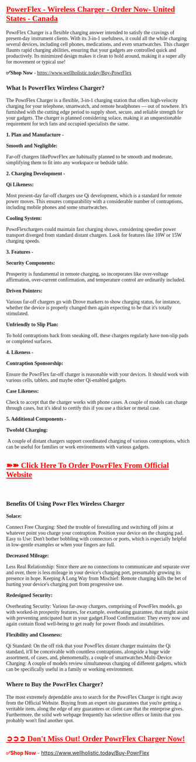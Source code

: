 <h2><span style="color: #ff0000;"><strong><a style="color: #ff0000;" href="https://www.wellholistic.today/Buy-PowrFlex"><span style="font-family: Georgia;">PowerFlex - Wireless Charger - Order Now- United States - Canada</span></a></strong></span></h2>
<p><span style="font-family: Georgia;">PowrFlex Charger is a flexible charging answer intended to satisfy the cravings of present-day instrument clients. With its 3-in-1 usefulness, it could all the while charging several devices, including cell phones, medications, and even smartwatches. This charger flaunts rapid charging abilities, ensuring that your gadgets are controlled quick and productively. Its minimized design makes it clean to hold around, making it a super ally for movement or typical use!</span></p>
<p><span style="font-family: Georgia;"><strong>✅Shop Now</strong>&nbsp;-&nbsp;<a href="https://www.wellholistic.today/Buy-PowrFlex" target="_blank">https://www.wellholistic.today/Buy-PowrFlex</a></span></p>
<h3><strong><span style="font-family: Georgia;">What Is PowerFlex Wireless Charger?&nbsp;</span></strong></h3>
<p><span style="font-family: Georgia;">The PowrFlex Charger is a flexible, 3-in-1 charging station that offers high-velocity charging for your telephone, smartwatch, and remote headphones &mdash; out of nowhere. It's furnished with the cutting edge period to supply short, secure, and reliable strength for your gadgets. The charger is planned considering solace, making it an unquestionable requirement for tech fans and occupied specialists the same.</span></p>
<p><strong><span style="font-family: Georgia;">1. Plan and Manufacture -&nbsp;</span></strong></p>
<p><strong><span style="font-family: Georgia;">Smooth and Negligible:</span></strong></p>
<p><span style="font-family: Georgia;">Far-off chargers likePowrFlex are habitually planned to be smooth and moderate, simplifying them to fit into any workspace or bedside table.</span></p>
<p><strong><span style="font-family: Georgia;">2. Charging Development -&nbsp;</span></strong></p>
<p><strong><span style="font-family: Georgia;">Qi Likeness:</span></strong></p>
<p><span style="font-family: Georgia;">Most present-day far-off chargers use Qi development, which is a standard for remote power moves. This ensures comparability with a considerable number of contraptions, including mobile phones and some smartwatches.</span></p>
<p><strong><span style="font-family: Georgia;">Cooling System:</span></strong></p>
<p><span style="font-family: Georgia;">PowrFlexchargers could maintain fast charging shows, considering speedier power transport diverged from standard distant chargers. Look for features like 10W or 15W charging speeds.</span></p>
<p><strong><span style="font-family: Georgia;">3. Features -&nbsp;</span></strong></p>
<p><strong><span style="font-family: Georgia;">Security Components:</span></strong></p>
<p><span style="font-family: Georgia;">Prosperity is fundamental in remote charging, so incorporates like over-voltage affirmation, over-current confirmation, and temperature control are ordinarily included.</span></p>
<p><strong><span style="font-family: Georgia;">Driven Pointers:</span></strong></p>
<p><span style="font-family: Georgia;">Various far-off chargers go with Drove markers to show charging status, for instance, whether the device is properly changed then again expecting to be that it's totally stimulated.</span></p>
<p><strong><span style="font-family: Georgia;">Unfriendly to Slip Plan:</span></strong></p>
<p><span style="font-family: Georgia;">To hold contraptions back from sneaking off, these chargers regularly have non-slip pads or completed surfaces.</span></p>
<p><strong><span style="font-family: Georgia;">4. Likeness -&nbsp;</span></strong></p>
<p><strong><span style="font-family: Georgia;">Contraption Sponsorship:</span></strong></p>
<p><span style="font-family: Georgia;">Ensure the PowrFlex far-off charger is reasonable with your devices. It should work with various cells, tablets, and maybe other Qi-enabled gadgets.</span></p>
<p><strong><span style="font-family: Georgia;">Case Likeness:</span></strong></p>
<p><span style="font-family: Georgia;">Check to accept that the charger works with phone cases. A couple of models can charge through cases, but it's ideal to certify this if you use a thicker or metal case.</span></p>
<p><strong><span style="font-family: Georgia;">5. Additional Components -&nbsp;</span></strong></p>
<p><strong><span style="font-family: Georgia;">Twofold Charging:</span></strong></p>
<p><span style="font-family: Georgia;">&nbsp;A couple of distant chargers support coordinated charging of various contraptions, which can be useful for families or work environments with various gadgets.</span></p>
<h2><span style="color: #ff0000;"><strong><a style="color: #ff0000;" href="https://www.wellholistic.today/Buy-PowrFlex"><span style="font-family: Georgia;">➽➽ Click Here To Order PowrFlex From Official Website</span></a></strong></span></h2>
<p>&nbsp;</p>
<h3><strong><span style="font-family: Georgia;">Benefits Of Using Powr Flex Wireless Charger</span></strong></h3>
<p><strong><span style="font-family: Georgia;">Solace:</span></strong></p>
<p><span style="font-family: Georgia;">Connect Free Charging: Shed the trouble of forestalling and switching off joins at whatever point you charge your contraption. Position your device on the charging pad. Easy to Use: Don't bother bobbling with connectors or ports, which is especially helpful in low-gentle examples or when your fingers are full.</span></p>
<p><strong><span style="font-family: Georgia;">Decreased Mileage:</span></strong></p>
<p><span style="font-family: Georgia;">Less Real Relationship: Since there are no connections to communicate and separate over and over, there is less mileage in your device's charging port, presumably growing its presence in hope. Keeping A Long Way from Mischief: Remote charging kills the bet of hurting your device's charging port from progressive use.</span></p>
<p><strong><span style="font-family: Georgia;">Redesigned Security:</span></strong></p>
<p><span style="font-family: Georgia;">Overheating Security: Various far-away chargers, comprising of PowrFlex models, go with worked-in prosperity features, for example, overheating guarantee, that might assist with preventing anticipated hurt in your gadget.Flood Confirmation: They every now and again contain flood well-being to get ready for power floods and instabilities.</span></p>
<p><strong><span style="font-family: Georgia;">Flexibility and Closeness:</span></strong></p>
<p><span style="font-family: Georgia;">Qi Standard: On the off risk that your PowrFlex distant charger maintains the Qi standard, it'll be conceivable with countless contraptions, alongside a huge wide assortment, of cases, and, phenomenally, a couple of smartwatches.Multi-Device Charging: A couple of models review simultaneous charging of different gadgets, which can be specifically useful in a family or working environment.</span></p>
<h3><strong><span style="font-family: Georgia;">Where to Buy the PowrFlex Charger?</span></strong></h3>
<p><span style="font-family: Georgia;">The most extremely dependable area to search for the PowrFlex Charger is right away from the Official Website. Buying from an expert site guarantees that you're getting a veritable item, along the edge of any guarantees or client care that the enterprise gives. Furthermore, the solid web webpage frequently has selective offers or limits that you probably won't find another spot.</span></p>
<h2><span style="color: #ff0000;"><strong><a style="color: #ff0000;" href="https://www.wellholistic.today/Buy-PowrFlex"><span style="font-family: Georgia;">➲➲➲ Don't Miss Out! Order PowrFlex Charger Now!</span></a></strong></span></h2>
<p><span style="color: #ff0000;"><strong>✅Shop Now</strong>&nbsp;-&nbsp;<a href="https://www.wellholistic.today/Buy-PowrFlex" target="_blank">https://www.wellholistic.today/Buy-PowrFlex</a></span></p>
